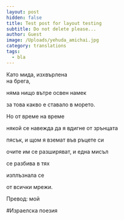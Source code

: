 ```yaml
---
layout: post
hidden: false
title: Test post for layout testing
subtitle: Do not delete please...
author: Guest
image: /Uploads/yehuda_amichai.jpg
category: translations
tags:
  - bla
---
```

Като мида, изхвърлена \
на брега,

няма нищо вътре освен намек

за това какво е ставало в морето.

Но от време на време 

някой се навежда да я вдигне от зрънцата

пясък, и щом я вземат във ръцете си

очите им се разширяват, и една мисъл

се разбива в тях

изплъзнала се

от всички мрежи.

Превод: мой

\#Израелска поезия
